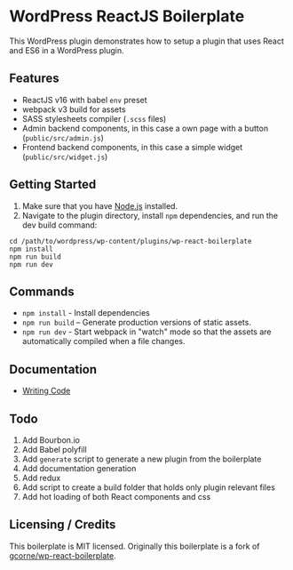 # WordPress ReactJS Boilerplate

This WordPress plugin demonstrates how to setup a plugin that uses React and ES6 in a WordPress plugin. 

## Features
* ReactJS v16 with babel `env` preset
* webpack v3 build for assets
* SASS stylesheets compiler (`.scss` files)
* Admin backend components, in this case a own page with a button (`public/src/admin.js`)
* Frontend backend components, in this case a simple widget (`public/src/widget.js`)

## Getting Started

1. Make sure that you have [Node.js](https://nodejs.org/en/) installed.
2. Navigate to the plugin directory, install `npm` dependencies, and run the dev build command:

```
cd /path/to/wordpress/wp-content/plugins/wp-react-boilerplate
npm install
npm run build
npm run dev
```

## Commands

* `npm install` - Install dependencies
* `npm run build` – Generate production versions of static assets.
* `npm run dev` - Start webpack in "watch" mode so that the assets are automatically compiled when a file changes.

## Documentation

* [Writing Code](./docs/writing-code.md)

## Todo

1. Add Bourbon.io
1. Add Babel polyfill
1. Add `generate` script to generate a new plugin from the boilerplate
1. Add documentation generation
1. Add redux
1. Add script to create a build folder that holds only plugin relevant files
1. Add hot loading of both React components and css

## Licensing / Credits
This boilerplate is MIT licensed. Originally this boilerplate is a fork of [gcorne/wp-react-boilerplate](https://github.com/gcorne/wp-react-boilerplate).